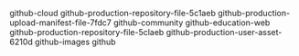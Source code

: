 github-cloud
github-production-repository-file-5c1aeb
github-production-upload-manifest-file-7fdc7
github-community
github-education-web
github-production-repository-file-5claeb
github-production-user-asset-6210d
github-images
github
